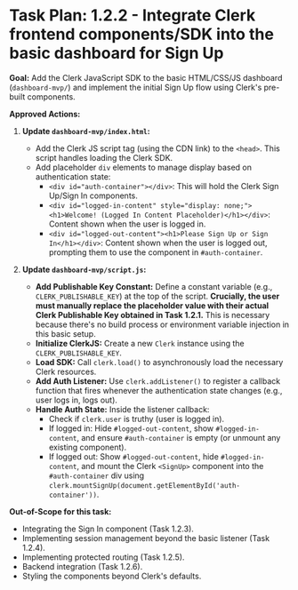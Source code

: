 # Task Plan: 1.2.2 - Integrate Clerk frontend components/SDK into the basic dashboard for Sign Up

**Goal:** Add the Clerk JavaScript SDK to the basic HTML/CSS/JS dashboard (`dashboard-mvp/`) and implement the initial Sign Up flow using Clerk's pre-built components.

**Approved Actions:**

1.  **Update `dashboard-mvp/index.html`:**

    -   Add the Clerk JS script tag (using the CDN link) to the `<head>`. This script handles loading the Clerk SDK.
    -   Add placeholder `div` elements to manage display based on authentication state:
        -   `<div id="auth-container"></div>`: This will hold the Clerk Sign Up/Sign In components.
        -   `<div id="logged-in-content" style="display: none;"><h1>Welcome! (Logged In Content Placeholder)</h1></div>`: Content shown when the user is logged in.
        -   `<div id="logged-out-content"><h1>Please Sign Up or Sign In</h1></div>`: Content shown when the user is logged out, prompting them to use the component in `#auth-container`.

2.  **Update `dashboard-mvp/script.js`:**
    -   **Add Publishable Key Constant:** Define a constant variable (e.g., `CLERK_PUBLISHABLE_KEY`) at the top of the script. **Crucially, the user must manually replace the placeholder value with their actual Clerk Publishable Key obtained in Task 1.2.1.** This is necessary because there's no build process or environment variable injection in this basic setup.
    -   **Initialize ClerkJS:** Create a new `Clerk` instance using the `CLERK_PUBLISHABLE_KEY`.
    -   **Load SDK:** Call `clerk.load()` to asynchronously load the necessary Clerk resources.
    -   **Add Auth Listener:** Use `clerk.addListener()` to register a callback function that fires whenever the authentication state changes (e.g., user logs in, logs out).
    -   **Handle Auth State:** Inside the listener callback:
        -   Check if `clerk.user` is truthy (user is logged in).
        -   If logged in: Hide `#logged-out-content`, show `#logged-in-content`, and ensure `#auth-container` is empty (or unmount any existing component).
        -   If logged out: Show `#logged-out-content`, hide `#logged-in-content`, and mount the Clerk `<SignUp>` component into the `#auth-container` div using `clerk.mountSignUp(document.getElementById('auth-container'))`.

**Out-of-Scope for this task:**

-   Integrating the Sign In component (Task 1.2.3).
-   Implementing session management beyond the basic listener (Task 1.2.4).
-   Implementing protected routing (Task 1.2.5).
-   Backend integration (Task 1.2.6).
-   Styling the components beyond Clerk's defaults.
